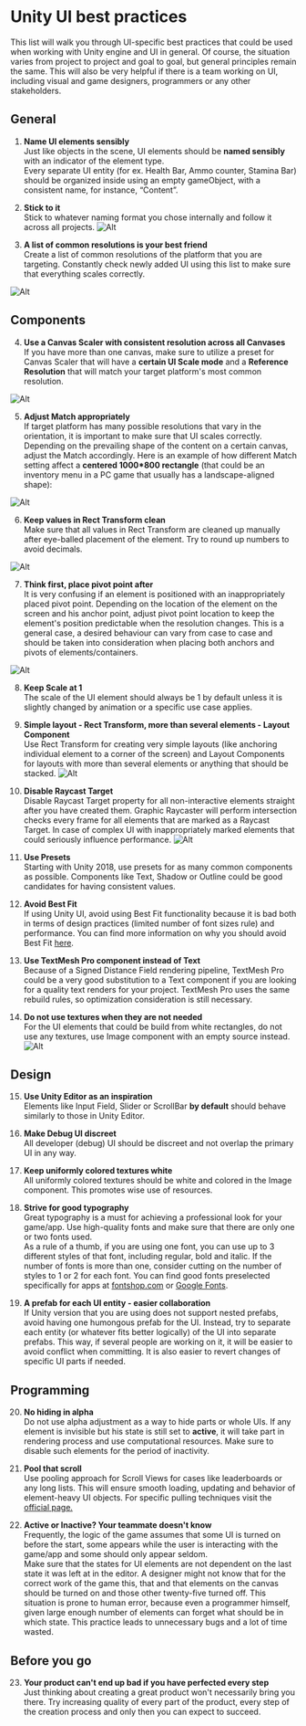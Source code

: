 
# Unity UI best practices
This list will walk you through UI-specific best practices that could be used when working with Unity engine and UI in general. Of course, the situation varies from project to project and goal to goal, but general principles remain the same. This will also be very helpful if there is a team working on UI, including visual and game designers, programmers or any other stakeholders.
## General
1. **Name UI elements sensibly** </br>
Just like objects in the scene, UI elements should be **named sensibly** with an indicator of the element type.</br>
Every separate UI entity (for ex. Health Bar, Ammo counter, Stamina Bar) should be organized inside using an empty gameObject, with a consistent name, for instance, “Content”.

2. **Stick to it** </br>
Stick to whatever naming format you chose internally and follow it across all projects.
![Alt](element_naming.png)

3. **A list of common resolutions is your best friend** </br>
Create a list of common resolutions of the platform that you are targeting. Constantly check newly added UI using this list to make sure that everything scales correctly. 

![Alt](resolutions.png)

## Components
4. **Use a Canvas Scaler with consistent resolution across all Canvases** </br>
If you have more than one canvas, make sure to utilize a preset for Canvas Scaler that will have a **certain UI Scale mode** and a **Reference Resolution** that will match your target platform's most common resolution.  

![Alt](canvas_scaler.png)


5. **Adjust Match appropriately** </br>
If target platform has many possible resolutions that vary in the orientation, it is important to make sure that UI scales correctly. Depending on the prevailing shape of the content on a certain canvas, adjust the Match accordingly. 
Here is an example of how different Match setting affect a **centered 1000*800 rectangle** (that could be an inventory menu in a PC game that usually has a landscape-aligned shape):

![Alt](match_example.png)

6. **Keep values in Rect Transform clean** </br>
Make sure that all values in Rect Transform are cleaned up manually after eye-balled placement of the element. Try to round up numbers to avoid decimals.

![Alt](rect_transform.png)

7. **Think first, place pivot point after**</br>
It is very confusing if an element is positioned with an inappropriately placed pivot point. Depending on the location of the element on the screen and his anchor point, adjust pivot point location to keep the element's position predictable when the resolution changes. This is a general case, a desired behaviour can vary from case to case and should be taken into consideration when placing both anchors and pivots of elements/containers.

![Alt](pivot.png)

8. **Keep Scale at 1** </br>
The scale of the UI element should always be 1 by default unless it is slightly changed by animation or a specific use case applies.

9. **Simple layout - Rect Transform, more than several elements - Layout Component** </br>
Use Rect Transform for creating very simple layouts (like anchoring individual element to a corner of the screen) and Layout Components for layouts with more than several elements or anything that should be stacked.
![Alt](layout_component.png)

10. **Disable Raycast Target** </br>
Disable Raycast Target property for all non-interactive elements straight after you have created them. Graphic Raycaster will perform intersection checks every frame for all elements that are marked as a Raycast Target. In case of complex UI with inappropriately marked elements that  could seriously influence performance.
![Alt](raycast.png)

11. **Use Presets** </br>
Starting with Unity 2018, use presets for as many common components as possible. Components like Text, Shadow or Outline could be good candidates for having consistent values. 

12. **Avoid Best Fit** </br>
 If using Unity UI, avoid using Best Fit functionality because it is bad both in terms of design practices (limited number of font sizes rule) and performance. You can find more information on why you should avoid Best Fit [here](https://unity3d.com/ru/learn/tutorials/topics/best-practices/optimizing-ui-controls).
 
13. **Use TextMesh Pro component instead of Text** </br>
Because of a Signed Distance Field rendering pipeline, TextMesh Pro could be a very good substitution to a Text component if you are looking for a quality text renders for your project. TextMesh Pro uses the same rebuild rules, so optimization consideration is still necessary.

14. **Do not use textures when they are not needed** </br>
For the UI elements that could be build from white rectangles, do not use any textures, use Image component with an empty source instead. ![Alt](empty_image.png)

## Design

15. **Use Unity Editor as an inspiration** </br>
Elements like Input Field, Slider or ScrollBar **by default** should behave similarly to those in Unity Editor.

16. **Make Debug UI discreet** </br>
All developer (debug) UI should be discreet and not overlap the primary UI in any way.

17. **Keep uniformly colored textures white** </br>
All uniformly colored textures should be white and colored in the Image  component. This promotes wise use of resources.

18. **Strive for good typography** </br> 
Great typography is a must for achieving a professional look for your game/app. Use high-quality fonts and make sure that there are only one or two fonts used. </br>
As a rule of a thumb, if you are using one font, you can use up to 3 different styles of that font, including regular, bold and italic. If the number of fonts is more than one, consider cutting on the number of styles to 1 or 2 for each font.
You can find good fonts preselected specifically for apps at [fontshop.com](https://www.fontshop.com/) or [Google Fonts](https://www.fontshop.com/).

19.  **A prefab for each UI entity - easier collaboration** </br>
If Unity version that you are using does not support nested prefabs, avoid having one humongous prefab for the UI. Instead, try to separate each entity (or whatever fits better logically) of the UI into separate prefabs. This way, if several people are working on it, it will be easier to avoid conflict when committing. It is also easier to revert changes of specific UI parts if needed.
## Programming

20. **No hiding in alpha** </br>
Do not use alpha adjustment as a way to hide parts or whole UIs. If any element is invisible but his state is still set to **active**, it will take part in rendering process and use computational resources. Make sure to disable such elements for the period of inactivity.

21. **Pool that scroll** </br>
Use pooling approach for Scroll Views for cases like leaderboards or any long lists. This will ensure smooth loading, updating and behavior of element-heavy UI objects. For specific pulling techniques visit the [official page.](https://unity3d.com/ru/learn/tutorials/topics/best-practices/optimizing-ui-controls)

22. **Active or Inactive? Your teammate doesn't know** </br>
Frequently, the logic of the game assumes that some UI is turned on before the start, some appears while the user is interacting with the game/app and some should only appear seldom.</br>
Make sure that the states for UI elements are not dependent on the last state it was left at in the editor. A designer might not know that for the correct work of the game this, that and that elements on the canvas should be turned on and those other twenty-five turned off. This situation is prone to human error, because even a programmer himself, given large enough number of elements can forget what should be in which state. This practice leads to unnecessary bugs and a lot of time wasted.

## Before you go
23.  **Your product can't end up bad if you have perfected every step** </br>
Just thinking about creating a great product won't necessarily bring you there. Try increasing quality of every part of the product, every step of the creation process and only then you can expect to succeed.
<!--stackedit_data:
eyJoaXN0b3J5IjpbMTk1NjczNzY4LDEyMzMzMzQ3NTQsMTgyMj
c2NzUzOCwyMDAyNTI3NzQ1LDExNDM0ODEyNDAsLTQzNjI2MzY2
LDE0MTQyMDU1ODIsLTEwMTg0MTA4MjAsLTIzNzE3MjY2LC0xNz
I2MzgxMjkwLDg2MDcxMDA0NCwtMTM5MTI2MDcyMywtMTM3NjE4
MjIzNCwtODcyODc5NTgwLC0zMDcyNDc0MTAsLTE5NTE1MjE1Nz
QsLTIwNjQzODk0MTMsLTg2MDM4MzI5MiwtMTkwMTM2ODUyLDEw
MDk4Njg4MDBdfQ==
-->